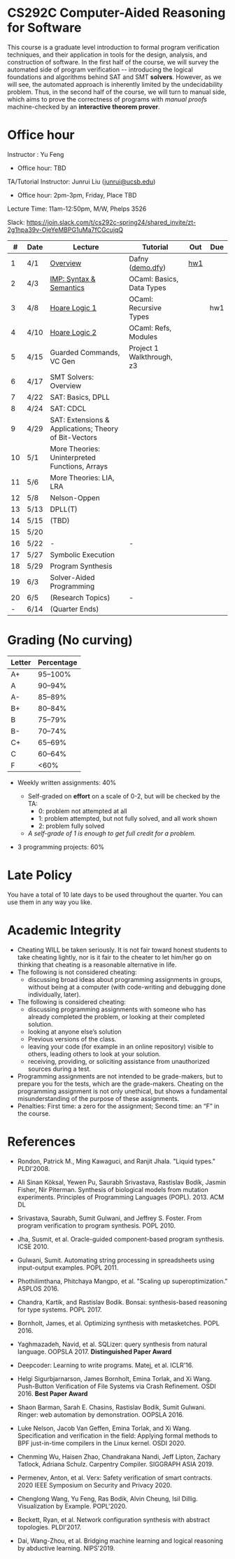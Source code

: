 # CS292C Computer-Aided Reasoning for Software

This course is a graduate level introduction to formal program verification techniques, and their application in tools for the design, analysis, and construction of software. In the first half of the course, we will survey the automated side of program verification -- introducing the logical foundations and algorithms behind SAT and SMT **solvers**. However, as we will see, the automated approach is inherently limited by the undecidability problem. Thus, in the second half of the course, we will turn to manual side, which aims to prove the correctness of programs with *manual proofs* machine-checked by an **interactive theorem prover**.

# Office hour

Instructor : Yu Feng

- Office hour: TBD

TA/Tutorial Instructor: Junrui Liu (junrui@ucsb.edu)

- Office hour: 2pm-3pm, Friday, Place TBD

Lecture Time: 11am-12:50pm, M/W, Phelps 3526

Slack: https://join.slack.com/t/cs292c-spring24/shared_invite/zt-2g1hpa39v-OjeYeMBPG1uMa7fCGcujqQ


| #   | Date | Lecture                                               | Tutorial                                          | Out                            | Due |
| --- | ---- | ----------------------------------------------------- | ------------------------------------------------- | ------------------------------ | --- |
| 1   | 4/1  | [Overview](./lectures/lecture1.pdf)                   | Dafny ([demo.dfy](./tutorials/01-dafny/demo.dfy)) | [hw1](/homework/hw1/README.md) |
| 2   | 4/3  | [IMP: Syntax & Semantics](./lectures/lecture2.pdf)                               | OCaml: Basics, Data Types                         |
| 3   | 4/8  | [Hoare Logic 1](./lectures/lecture3.pdf)                                        | OCaml: Recursive Types                            |                                | hw1 |
| 4   | 4/10 | [Hoare Logic 2](./lectures/lecture4.pdf)                                         | OCaml: Refs, Modules                              |
| 5   | 4/15 | Guarded Commands, VC Gen                              | Project 1 Walkthrough, z3                         |
| 6   | 4/17 | SMT Solvers: Overview                                 |                                                   |
| 7   | 4/22 | SAT: Basics, DPLL                                     |                                                   |
| 8   | 4/24 | SAT: CDCL                                             |                                                   |
| 9   | 4/29 | SAT: Extensions & Applications; Theory of Bit-Vectors |                                                   |
| 10  | 5/1  | More Theories: Uninterpreted Functions, Arrays        |                                                   |
| 11  | 5/6  | More Theories: LIA, LRA                               |                                                   |
| 12  | 5/8  | Nelson-Oppen                                          |                                                   |
| 13  | 5/13 | DPLL(T)                                               |                                                   |
| 14  | 5/15 | (TBD)                                                 |                                                   |
| 15  | 5/20 |                                                       |                                                   |
| 16  | 5/22 | -                                                     | -                                                 |
| 17  | 5/27 | Symbolic Execution                                    |                                                   |
| 18  | 5/29 | Program Synthesis                                     |                                                   |
| 19  | 6/3  | Solver-Aided Programming                              |                                                   |
| 20  | 6/5  | (Research Topics)                                     | -                                                 |
| -   | 6/14 | (Quarter Ends)                                        |                                                   |


# Grading (No curving)

| Letter | Percentage |
| ------ | ---------- |
| A+     | 95–100%    |
| A      | 90–94%     |
| A-     | 85–89%     |
| B+     | 80–84%     |
| B      | 75–79%     |
| B-     | 70–74%     |
| C+     | 65–69%     |
| C      | 60–64%     |
| F      | <60%       |

- Weekly written assignments: 40%
   - Self-graded on **effort** on a scale of 0-2, but will be checked by the TA:
     - 0: problem not attempted at all
     - 1: problem attempted, but not fully solved, and all work shown
     - 2: problem fully solved
   - *A self-grade of 1 is enough to get full credit for a problem.*

- 3 programming projects: 60%



# Late Policy
You have a total of 10 late days to be used throughout the quarter. You can use them in any way you like.



# Academic Integrity
- Cheating WILL be taken seriously. It is not fair toward honest students to take cheating lightly, nor is it fair to the cheater to let him/her go on thinking that cheating is a reasonable alternative in life.
- The following is not considered cheating:
   - discussing broad ideas about programming assignments in groups, without being at a computer (with code-writing and debugging done individually, later).
- The following is considered cheating:
   - discussing programming assignments with someone who has already completed the problem, or looking at their completed solution.
   - looking at anyone else’s solution
   - Previous versions of the class.
   - leaving your code (for example in an online repository) visible to others, leading others to look at your solution.
   - receiving, providing, or soliciting assistance from unauthorized sources during a test.
- Programming assignments are not intended to be grade-makers, but to prepare you for the tests, which are the grade-makers. Cheating on the programming assignment is not only unethical, but shows a fundamental misunderstanding of the purpose of these assignments.
- Penalties: First time: a zero for the assignment; Second time: an “F” in the course.



# References

- Rondon, Patrick M., Ming Kawaguci, and Ranjit Jhala. "Liquid types." PLDI'2008.

- Ali Sinan Köksal, Yewen Pu, Saurabh Srivastava, Rastislav Bodík, Jasmin Fisher, Nir Piterman. Synthesis of biological models from mutation experiments. Principles of Programming Languages (POPL). 2013. ACM DL

- Srivastava, Saurabh, Sumit Gulwani, and Jeffrey S. Foster. From program verification to program synthesis. POPL 2010.

- Jha, Susmit, et al. Oracle-guided component-based program synthesis. ICSE 2010.

- Gulwani, Sumit. Automating string processing in spreadsheets using input-output examples. POPL 2011.

- Phothilimthana, Phitchaya Mangpo, et al. "Scaling up superoptimization." ASPLOS 2016.

- Chandra, Kartik, and Rastislav Bodik. Bonsai: synthesis-based reasoning for type systems. POPL 2017.

- Bornholt, James, et al. Optimizing synthesis with metasketches. POPL 2016.

- Yaghmazadeh, Navid, et al. SQLizer: query synthesis from natural language. OOPSLA 2017. **Distinguished Paper Award**

- Deepcoder: Learning to write programs. Matej, et al. ICLR'16.

- Helgi Sigurbjarnarson, James Bornholt, Emina Torlak, and Xi Wang. Push-Button Verification of File Systems via Crash Refinement. OSDI 2016. **Best Paper Award**

- Shaon Barman, Sarah E. Chasins, Rastislav Bodik, Sumit Gulwani. Ringer: web automation by demonstration. OOPSLA 2016.

- Luke Nelson, Jacob Van Geffen, Emina Torlak, and Xi Wang. Specification and verification in the field: Applying formal methods to BPF just-in-time compilers in the Linux kernel. OSDI 2020.

- Chenming Wu, Haisen Zhao, Chandrakana Nandi, Jeff Lipton, Zachary Tatlock, Adriana Schulz. Carpentry Compiler. SIGGRAPH ASIA 2019.

- Permenev, Anton, et al. Verx: Safety verification of smart contracts. 2020 IEEE Symposium on Security and Privacy 2020.

- Chenglong Wang, Yu Feng, Ras Bodik, Alvin Cheung, Isil Dillig. Visualization by Example. POPL'2020.

- Beckett, Ryan, et al. Network configuration synthesis with abstract topologies. PLDI'2017.

- Dai, Wang-Zhou, et al. Bridging machine learning and logical reasoning by abductive learning. NIPS'2019.



